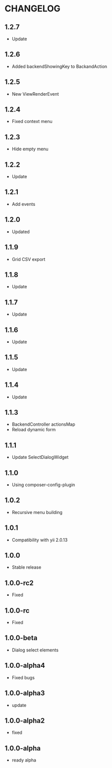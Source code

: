 CHANGELOG
==============

1.2.7
-----------------
 * Update
 
1.2.6
-----------------
 * Added backendShowingKey to BackandAction
 
1.2.5
-----------------
 * New ViewRenderEvent
 
1.2.4
-----------------
 * Fixed context menu
 
1.2.3
-----------------
 * Hide empty menu
 
1.2.2
-----------------
 * Update
 
1.2.1
-----------------
 * Add events
 
1.2.0
-----------------
 * Updated
 
1.1.9
-----------------
 * Grid CSV export
 
1.1.8
-----------------
 * Update
 
1.1.7
-----------------
 * Update
 
1.1.6
-----------------
 * Update
 
1.1.5
-----------------
 * Update
 
1.1.4
-----------------
 * Update
 
1.1.3
-----------------
 * BackendController actionsMap
 * Reload dynamic form
 
1.1.1
-----------------
 * Update SelectDialogWidget
 
1.1.0
-----------------
 * Using composer-config-plugin
 
1.0.2
-----------------
 * Recursive menu building
 
1.0.1
-----------------
 * Compatibility with yii 2.0.13
 
1.0.0
-----------------
 * Stable release
 
 
1.0.0-rc2
-----------------
 * Fixed
 
1.0.0-rc
-----------------
 * Fixed
 
1.0.0-beta
-----------------
 * Dialog select elements
 
1.0.0-alpha4
-----------------
 * Fixed bugs
 
1.0.0-alpha3
-----------------
 * update
 
1.0.0-alpha2
-----------------
 * fixed

1.0.0-alpha
-----------------
 * ready alpha
